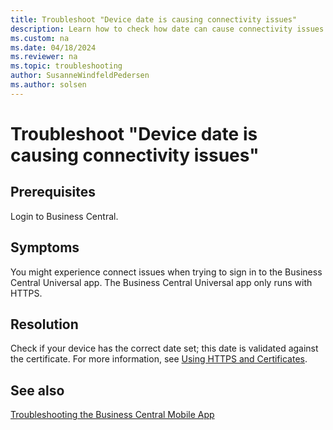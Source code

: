 ```yaml
---
title: Troubleshoot "Device date is causing connectivity issues"
description: Learn how to check how date can cause connectivity issues.
ms.custom: na
ms.date: 04/18/2024
ms.reviewer: na
ms.topic: troubleshooting
author: SusanneWindfeldPedersen
ms.author: solsen
---
```


# Troubleshoot "Device date is causing connectivity issues"

## Prerequisites

Login to Business Central.

## Symptoms

You might experience connect issues when trying to sign in to the Business Central Universal app. The Business Central Universal app only runs with HTTPS. 

## Resolution

Check if your device has the correct date set; this date is validated against the certificate. For more information, see [Using HTTPS and Certificates](/dynamics365/business-central/dev-itpro/developer/devenv-using-https-and-certificates-mobile-app).  
  
## See also

[Troubleshooting the Business Central Mobile App](/dynamics365/business-central/dev-itpro/developer/devenv-troubleshooting-the-mobile-app)